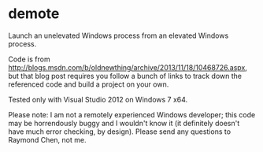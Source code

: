 demote
======

Launch an unelevated Windows process from an elevated Windows process.

Code is from http://blogs.msdn.com/b/oldnewthing/archive/2013/11/18/10468726.aspx,
but that blog post requires you follow a bunch of links to track down the referenced
code and build a project on your own.

Tested only with Visual Studio 2012 on Windows 7 x64.

Please note: I am not a remotely experienced Windows developer; this code may be
horrendously buggy and I wouldn't know it (it definitely doesn't have much
error checking, by design).  Please send any questions to Raymond Chen, not me.
